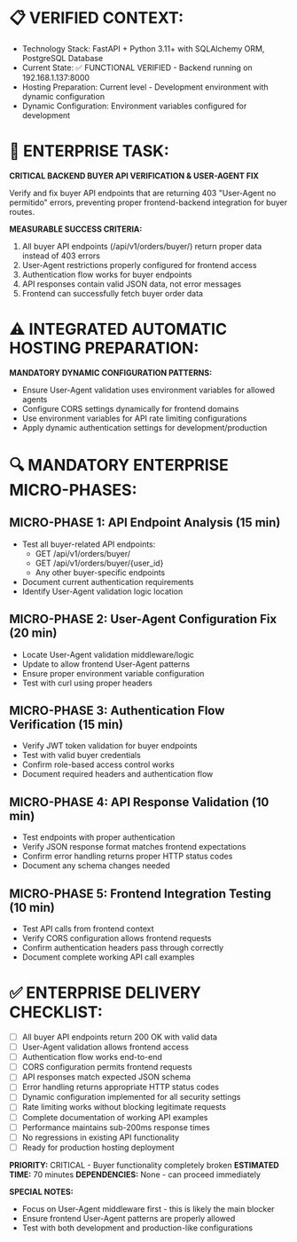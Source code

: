 # 📋 VERIFIED CONTEXT:
- Technology Stack: FastAPI + Python 3.11+ with SQLAlchemy ORM, PostgreSQL Database
- Current State: ✅ FUNCTIONAL VERIFIED - Backend running on 192.168.1.137:8000
- Hosting Preparation: Current level - Development environment with dynamic configuration
- Dynamic Configuration: Environment variables configured for development

# 🎯 ENTERPRISE TASK:
**CRITICAL BACKEND BUYER API VERIFICATION & USER-AGENT FIX**

Verify and fix buyer API endpoints that are returning 403 "User-Agent no permitido" errors, preventing proper frontend-backend integration for buyer routes.

**MEASURABLE SUCCESS CRITERIA:**
1. All buyer API endpoints (/api/v1/orders/buyer/) return proper data instead of 403 errors
2. User-Agent restrictions properly configured for frontend access
3. Authentication flow works for buyer endpoints
4. API responses contain valid JSON data, not error messages
5. Frontend can successfully fetch buyer order data

# ⚠️ INTEGRATED AUTOMATIC HOSTING PREPARATION:
**MANDATORY DYNAMIC CONFIGURATION PATTERNS:**
- Ensure User-Agent validation uses environment variables for allowed agents
- Configure CORS settings dynamically for frontend domains
- Use environment variables for API rate limiting configurations
- Apply dynamic authentication settings for development/production

# 🔍 MANDATORY ENTERPRISE MICRO-PHASES:

## MICRO-PHASE 1: API Endpoint Analysis (15 min)
- Test all buyer-related API endpoints:
  - GET /api/v1/orders/buyer/
  - GET /api/v1/orders/buyer/{user_id}
  - Any other buyer-specific endpoints
- Document current authentication requirements
- Identify User-Agent validation logic location

## MICRO-PHASE 2: User-Agent Configuration Fix (20 min)
- Locate User-Agent validation middleware/logic
- Update to allow frontend User-Agent patterns
- Ensure proper environment variable configuration
- Test with curl using proper headers

## MICRO-PHASE 3: Authentication Flow Verification (15 min)
- Verify JWT token validation for buyer endpoints
- Test with valid buyer credentials
- Confirm role-based access control works
- Document required headers and authentication flow

## MICRO-PHASE 4: API Response Validation (10 min)
- Test endpoints with proper authentication
- Verify JSON response format matches frontend expectations
- Confirm error handling returns proper HTTP status codes
- Document any schema changes needed

## MICRO-PHASE 5: Frontend Integration Testing (10 min)
- Test API calls from frontend context
- Verify CORS configuration allows frontend requests
- Confirm authentication headers pass through correctly
- Document complete working API call examples

# ✅ ENTERPRISE DELIVERY CHECKLIST:
- [ ] All buyer API endpoints return 200 OK with valid data
- [ ] User-Agent validation allows frontend access
- [ ] Authentication flow works end-to-end
- [ ] CORS configuration permits frontend requests
- [ ] API responses match expected JSON schema
- [ ] Error handling returns appropriate HTTP status codes
- [ ] Dynamic configuration implemented for all security settings
- [ ] Rate limiting works without blocking legitimate requests
- [ ] Complete documentation of working API examples
- [ ] Performance maintains sub-200ms response times
- [ ] No regressions in existing API functionality
- [ ] Ready for production hosting deployment

**PRIORITY:** CRITICAL - Buyer functionality completely broken
**ESTIMATED TIME:** 70 minutes
**DEPENDENCIES:** None - can proceed immediately

**SPECIAL NOTES:**
- Focus on User-Agent middleware first - this is likely the main blocker
- Ensure frontend User-Agent patterns are properly allowed
- Test with both development and production-like configurations